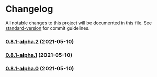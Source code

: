 # Changelog

All notable changes to this project will be documented in this file. See [standard-version](https://github.com/conventional-changelog/standard-version) for commit guidelines.

### [0.8.1-alpha.2](https://github.com/ironSource/parquetjs/compare/v0.8.0...v0.8.1-alpha.2) (2021-05-10)

### [0.8.1-alpha.1](https://github.com/ironSource/parquetjs/compare/v0.8.0...v0.8.1-alpha.1) (2021-05-10)

### [0.8.1-alpha.0](https://github.com/ironSource/parquetjs/compare/v0.8.0...v0.8.1-alpha.0) (2021-05-10)
